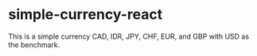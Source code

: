 # simple-currency-react
This is a simple currency CAD, IDR, JPY, CHF, EUR, and GBP with USD as the benchmark.
